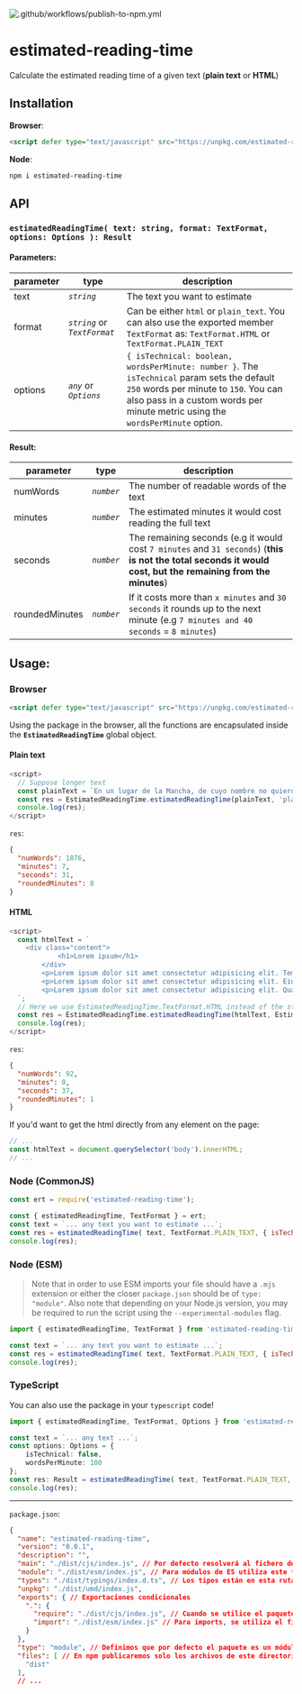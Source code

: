 ![.github/workflows/publish-to-npm.yml](https://github.com/Dellos7/estimated-reading-time/workflows/Test%20and%20NPM%20publish/badge.svg)

# estimated-reading-time

Calculate the estimated reading time of a given text (**plain text** or **HTML**)

## Installation

**Browser**:

```html
<script defer type="text/javascript" src="https://unpkg.com/estimated-reading-time@latest/dist/umd/index.js"></script>
```

**Node**:

```bash
npm i estimated-reading-time
```

## API

### `estimatedReadingTime( text: string, format: TextFormat, options: Options ): Result`

#### Parameters:

| parameter | type | description |
| ------------- | --- | ------------- |
| text  | *`string`*  | The text you want to estimate |
| format  | *`string`* or *`TextFormat`*  | Can be either `html` or `plain_text`. You can also use the exported member `TextFormat` as: `TextFormat.HTML` or `TextFormat.PLAIN_TEXT` |
| options  | *`any`* or *`Options`*  | `{ isTechnical: boolean, wordsPerMinute: number }`. The `isTechnical` param sets the default `250` words per minute to `150`. You can also pass in a custom words per minute metric using the `wordsPerMinute` option. |

#### Result:

| parameter | type | description |
| ------------- | --- | ------------- |
| numWords  | *`number`*  | The number of readable words of the text |
| minutes  | *`number`*  | The estimated minutes it would cost reading the full text |
| seconds  | *`number`*  | The remaining seconds (e.g it would cost `7 minutes` and `31 seconds`) (**this is not the total seconds it would cost, but the remaining from the minutes**) |
| roundedMinutes  | *`number`*  | If it costs more than `x minutes` and `30 seconds` it rounds up to the next minute (e.g `7 minutes and 40 seconds` = `8 minutes`) |

## Usage:

### Browser

```html
<script defer type="text/javascript" src="https://unpkg.com/estimated-reading-time@latest/dist/umd/index.js"></script>
```

Using the package in the browser, all the functions are encapsulated inside the **`EstimatedReadingTime`** global object.


#### Plain text

```javascript
<script>
  // Suppose longer text
  const plainText = `En un lugar de la Mancha, de cuyo nombre no quiero acordarme, no ha mucho tiempo que vivía un hidalgo de los de lanza en astillero, adarga antigua, rocín flaco y galgo corredor. Una olla de algo más vaca que carnero, salpicón las más noches, duelos y quebrantos los sábados, lantejas los viernes, algún palomino de añadidura los domingos, consumían las tres partes de su hacienda....`;
  const res = EstimatedReadingTime.estimatedReadingTime(plainText, 'plain_text', { isTechnical: false } );
  console.log(res);
</script>
```

`res`:

```json
{
  "numWords": 1876,
  "minutes": 7,
  "seconds": 31,
  "roundedMinutes": 8
}
```

#### HTML

```javascript
<script>
  const htmlText = `
    <div class="content">
            <h1>Lorem ipsum</h1>
        </div>
        <p>Lorem ipsum dolor sit amet consectetur adipisicing elit. Tempora placeat eaque dolore reprehenderit error animi veritatis? Corporis animi, sapiente ex voluptate, repudiandae nihil fugit soluta fugiat perferendis consectetur, quae id.</p>
        <p>Lorem ipsum dolor sit amet consectetur adipisicing elit. Eius accusamus, voluptatibus hic earum quas ea asperiores? Eos nostrum tempora eius impedit, perspiciatis explicabo maxime labore, deserunt ad vel, excepturi repudiandae!</p>
        <p>Lorem ipsum dolor sit amet consectetur adipisicing elit. Quam pariatur, esse nisi nesciunt nam consequatur voluptatem magnam necessitatibus perferendis eius recusandae fugiat, adipisci numquam optio! Distinctio magni dicta ex corrupti.</p>
  `;
  // Here we use EstimatedReadingTime.TextFormat.HTML instead of the string "html"
  const res = EstimatedReadingTime.estimatedReadingTime(htmlText, EstimatedReadingTime.TextFormat.HTML, { isTechnical: true } );
  console.log(res);
</script>
```
`res`:

```json
{
  "numWords": 92,
  "minutes": 0,
  "seconds": 37,
  "roundedMinutes": 1
}
```

If you'd want to get the html directly from any element on the page:

```javascript
// ...
const htmlText = document.querySelector('body').innerHTML;
// ...
```

### Node (CommonJS)

```javascript
const ert = require('estimated-reading-time');

const { estimatedReadingTime, TextFormat } = ert;
const text = `... any text you want to estimate ...`;
const res = estimatedReadingTime( text, TextFormat.PLAIN_TEXT, { isTechnical: false, wordsPerMinute: 300 } );
console.log(res);
```

### Node (ESM)

> Note that in order to use ESM imports your file should have a `.mjs` extension or either the closer `package.json` should be of `type: "module"`. Also note that depending on your Node.js version, you may be required to run the script using the `--experimental-modules` flag.

```javascript
import { estimatedReadingTime, TextFormat } from 'estimated-reading-time';

const text = `... any text you want to estimate ...`;
const res = estimatedReadingTime( text, TextFormat.PLAIN_TEXT, { isTechnical: true } );
console.log(res);
```

### TypeScript

You can also use the package in your `typescript` code!

```typescript
import { estimatedReadingTime, TextFormat, Options } from 'estimated-reading-time';

const text = `... any text ...`;
const options: Options = {
    isTechnical: false,
    wordsPerMinute: 100
};
const res: Result = estimatedReadingTime( text, TextFormat.PLAIN_TEXT, options );
console.log(res);
```

- - - 

`package.json`:

```json
{
  "name": "estimated-reading-time",
  "version": "0.0.1",
  "description": "",
  "main": "./dist/cjs/index.js", // Por defecto resolverá al fichero de CommonJS
  "module": "./dist/esm/index.js", // Para módulos de ES utiliza este fichero (utilizado por Webpack)
  "types": "./dist/typings/index.d.ts", // Los tipos están en esta ruta
  "unpkg": "./dist/umd/index.js",
  "exports": { // Exportaciones condicionales
    ".": {
      "require": "./dist/cjs/index.js", // Cuando se utilice el paquete con "require" se utiliza este archivo (CommonJS)
      "import": "./dist/esm/index.js" // Para imports, se utiliza el fichero de ESM
    }
  },
  "type": "module", // Definimos que por defecto el paquete es un módulo de ESM
  "files": [ // En npm publicaremos solo los archivos de este directorio
    "dist"
  ],
  // ...
```